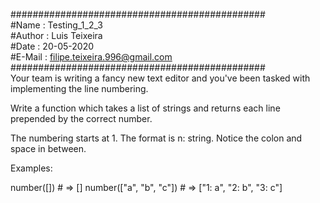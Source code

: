##############################################  
#Name   : Testing_1_2_3  
#Author : Luis Teixeira  
#Date   : 20-05-2020  
#E-Mail : filipe.teixeira.996@gmail.com  
##############################################  
Your team is writing a fancy new text editor and you've been tasked with implementing the line numbering.

Write a function which takes a list of strings and returns each line prepended by the correct number.

The numbering starts at 1. The format is n: string. Notice the colon and space in between.

Examples:

number([]) # => []
number(["a", "b", "c"]) # => ["1: a", "2: b", "3: c"]